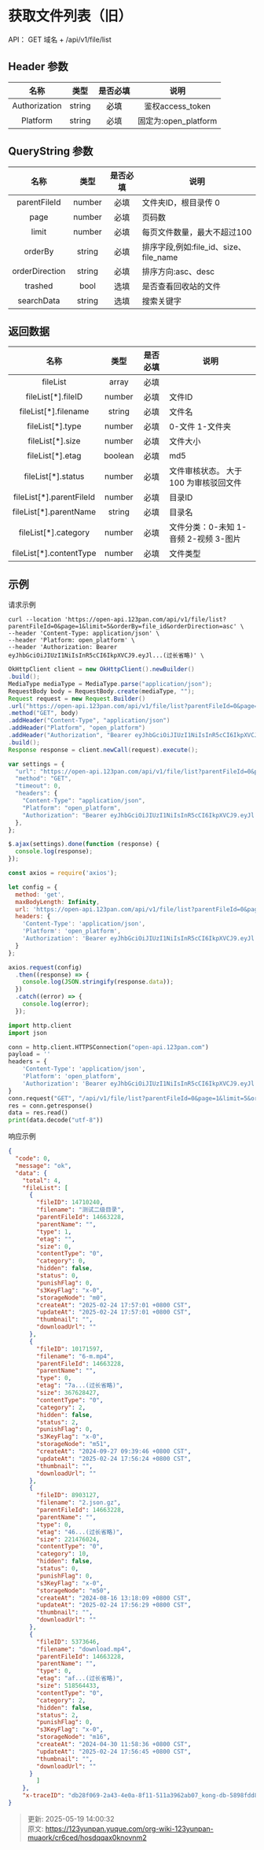 # 获取文件列表（旧）

API： GET 域名 + /api/v1/file/list

## Header 参数
| **名称** | **类型** | **是否必填** | **说明** |
| :---: | :---: | :---: | :---: |
| Authorization | string | <font style="color:#000000;">必填</font> | 鉴权access_token |
| Platform | string | 必填 | 固定为:open_platform |


## QueryString 参数
| **名称** | **类型** | **是否必填** | **说明** |
| :---: | :---: | :---: | --- |
| parentFileId | number | 必填 | 文件夹ID，根目录传 0 |
| page | number | 必填 | 页码数 |
| limit | number | 必填 | 每页文件数量，最大不超过100 |
| orderBy | string | 必填 | 排序字段,例如:file_id、size、file_name |
| orderDirection | string | 必填 | 排序方向:asc、desc |
| trashed | bool | 选填 | 是否查看回收站的文件 |
| searchData | string | 选填 | 搜索关键字 |


## 返回数据
| **名称** | **类型** | **是否必填** | **说明** |
| :---: | :---: | :---: | --- |
| fileList | array | 必填 |  |
| fileList[*].fileID | number | 必填 | 文件ID |
| fileList[*].filename | string | 必填 | 文件名 |
| fileList[*].type | number | 必填 | 0-文件  1-文件夹 |
| fileList[*].size | number | 必填 | 文件大小 |
| fileList[*].etag | boolean | 必填 | md5 |
| fileList[*].status | number | 必填 | 文件审核状态。 大于 100 为审核驳回文件 |
| fileList[*].parentFileId | number | 必填 | 目录ID |
| fileList[*].parentName | string | 必填 | 目录名 |
| fileList[*].category | number | 必填 | 文件分类：0-未知 1-音频 2-视频 3-图片 |
| fileList[*].contentType | number | 必填 | 文件类型 |


## 示例
请求示例

```shell
curl --location 'https://open-api.123pan.com/api/v1/file/list?parentFileId=0&page=1&limit=5&orderBy=file_id&orderDirection=asc' \
--header 'Content-Type: application/json' \
--header 'Platform: open_platform' \
--header 'Authorization: Bearer eyJhbGciOiJIUzI1NiIsInR5cCI6IkpXVCJ9.eyJl...(过长省略)' \
```

```java
OkHttpClient client = new OkHttpClient().newBuilder()
.build();
MediaType mediaType = MediaType.parse("application/json");
RequestBody body = RequestBody.create(mediaType, "");
Request request = new Request.Builder()
.url("https://open-api.123pan.com/api/v1/file/list?parentFileId=0&page=1&limit=5&orderBy=file_id&orderDirection=asc")
.method("GET", body)
.addHeader("Content-Type", "application/json")
.addHeader("Platform", "open_platform")
.addHeader("Authorization", "Bearer eyJhbGciOiJIUzI1NiIsInR5cCI6IkpXVCJ9.eyJl...(过长省略)")
.build();
Response response = client.newCall(request).execute();
```

```javascript
var settings = {
  "url": "https://open-api.123pan.com/api/v1/file/list?parentFileId=0&page=1&limit=5&orderBy=file_id&orderDirection=asc",
  "method": "GET",
  "timeout": 0,
  "headers": {
    "Content-Type": "application/json",
    "Platform": "open_platform",
    "Authorization": "Bearer eyJhbGciOiJIUzI1NiIsInR5cCI6IkpXVCJ9.eyJl...(过长省略)"
  },
};

$.ajax(settings).done(function (response) {
  console.log(response);
});
```

```javascript
const axios = require('axios');

let config = {
  method: 'get',
  maxBodyLength: Infinity,
  url: 'https://open-api.123pan.com/api/v1/file/list?parentFileId=0&page=1&limit=5&orderBy=file_id&orderDirection=asc',
  headers: { 
    'Content-Type': 'application/json', 
    'Platform': 'open_platform', 
    'Authorization': 'Bearer eyJhbGciOiJIUzI1NiIsInR5cCI6IkpXVCJ9.eyJl...(过长省略)'
  }
};

axios.request(config)
  .then((response) => {
    console.log(JSON.stringify(response.data));
  })
  .catch((error) => {
    console.log(error);
  });

```

```python
import http.client
import json

conn = http.client.HTTPSConnection("open-api.123pan.com")
payload = ''
headers = {
    'Content-Type': 'application/json',
    'Platform': 'open_platform',
    'Authorization': 'Bearer eyJhbGciOiJIUzI1NiIsInR5cCI6IkpXVCJ9.eyJl...(过长省略)'
}
conn.request("GET", "/api/v1/file/list?parentFileId=0&page=1&limit=5&orderBy=file_id&orderDirection=asc", payload, headers)
res = conn.getresponse()
data = res.read()
print(data.decode("utf-8"))
```

响应示例

```json
{
  "code": 0,
  "message": "ok",
  "data": {
    "total": 4,
    "fileList": [
      {
        "fileID": 14710240,
        "filename": "测试二级目录",
        "parentFileId": 14663228,
        "parentName": "",
        "type": 1,
        "etag": "",
        "size": 0,
        "contentType": "0",
        "category": 0,
        "hidden": false,
        "status": 0,
        "punishFlag": 0,
        "s3KeyFlag": "x-0",
        "storageNode": "m0",
        "createAt": "2025-02-24 17:57:01 +0800 CST",
        "updateAt": "2025-02-24 17:57:01 +0800 CST",
        "thumbnail": "",
        "downloadUrl": ""
      },
      {
        "fileID": 10171597,
        "filename": "6-m.mp4",
        "parentFileId": 14663228,
        "parentName": "",
        "type": 0,
        "etag": "7a...(过长省略)",
        "size": 367628427,
        "contentType": "0",
        "category": 2,
        "hidden": false,
        "status": 2,
        "punishFlag": 0,
        "s3KeyFlag": "x-0",
        "storageNode": "m51",
        "createAt": "2024-09-27 09:39:46 +0800 CST",
        "updateAt": "2025-02-24 17:56:24 +0800 CST",
        "thumbnail": "",
        "downloadUrl": ""
      },
      {
        "fileID": 8903127,
        "filename": "2.json.gz",
        "parentFileId": 14663228,
        "parentName": "",
        "type": 0,
        "etag": "46...(过长省略)",
        "size": 221476024,
        "contentType": "0",
        "category": 10,
        "hidden": false,
        "status": 0,
        "punishFlag": 0,
        "s3KeyFlag": "x-0",
        "storageNode": "m50",
        "createAt": "2024-08-16 13:18:09 +0800 CST",
        "updateAt": "2025-02-24 17:56:29 +0800 CST",
        "thumbnail": "",
        "downloadUrl": ""
      },
      {
        "fileID": 5373646,
        "filename": "download.mp4",
        "parentFileId": 14663228,
        "parentName": "",
        "type": 0,
        "etag": "af...(过长省略)",
        "size": 518564433,
        "contentType": "0",
        "category": 2,
        "hidden": false,
        "status": 2,
        "punishFlag": 0,
        "s3KeyFlag": "x-0",
        "storageNode": "m16",
        "createAt": "2024-04-30 11:58:36 +0800 CST",
        "updateAt": "2025-02-24 17:56:45 +0800 CST",
        "thumbnail": "",
        "downloadUrl": ""
      }
        ]
    },
    "x-traceID": "db28f069-2a43-4e0a-8f11-511a3962ab07_kong-db-5898fdd8c6-wnv6h"
}
```



> 更新: 2025-05-19 14:00:32  
> 原文: <https://123yunpan.yuque.com/org-wiki-123yunpan-muaork/cr6ced/hosdqqax0knovnm2>